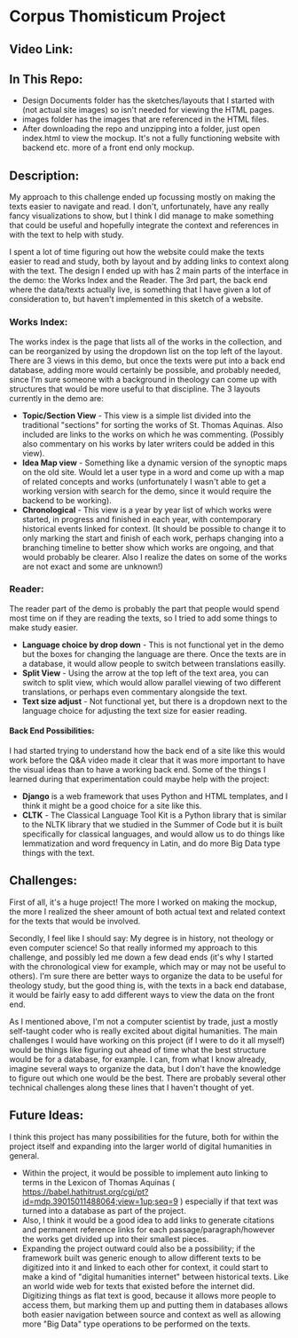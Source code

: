 # Corpus Thomisticum Project

## Video Link:

## In This Repo:

* Design Documents folder has the sketches/layouts that I started with (not actual site images) so isn't needed for viewing the HTML pages.
* images folder has the images that are referenced in the HTML files.
* After downloading the repo and unzipping into a folder, just open index.html to view the mockup. It's not a fully functioning website with backend etc. more of a front end only mockup.

## Description:
My approach to this challenge ended up focussing mostly on making the texts easier to navigate and read. I don't, unfortunately, have any really fancy visualizations to show, but I think I did manage to make something that could be useful and hopefully integrate the context and references in with the text to help with study.

I spent a lot of time figuring out how the website could make the texts easier to read and study, both by layout and by adding links to context along with the text. The design I ended up with has 2 main parts of the interface in the demo: the Works Index and the Reader. The 3rd part, the back end where the data/texts actually live, is something that I have given a lot of consideration to, but haven't implemented in this sketch of a website.

### Works Index:
The works index is the page that lists all of the works in the collection, and can be reorganized by using the dropdown list on the top left of the layout. There are 3 views in this demo, but once the texts were put into a back end database, adding more would certainly be possible, and probably needed, since I'm sure someone with a background in theology can come up with structures that would be more useful to that discipline. The 3 layouts currently in the demo are:
 * __Topic/Section View__ - This view is a simple list divided into the traditional "sections" for sorting the works of St. Thomas Aquinas. Also included are links to the works on which he was commenting. (Possibly also commentary on his works by later writers could be added in this view).
 * __Idea Map view__ - Something like a dynamic version of the synoptic maps on the old site. Would let a user type in a word and come up with a map of related concepts and works (unfortunately I wasn't able to get a working version with search for the demo, since it would require the backend to be working).
 * __Chronological__ - This view is a year by year list of which works were started, in progress and finished in each year, with contemporary historical events linked for context. (It should be possible to change it to only marking the start and finish of each work, perhaps changing into a branching timeline to better show which works are ongoing, and that would probably be clearer. Also I realize the dates on some of the works are not exact and some are unknown!)

### Reader:
The reader part of the demo is probably the part that people would spend most time on if they are reading the texts, so I tried to add some things to make study easier.
* __Language choice by drop down__ - This is not functional yet in the demo but the boxes for changing the language are there. Once the texts are in a database, it would allow people to switch between translations easilly.
* __Split View__ - Using the arrow at the top left of the text area, you can switch to split view, which would allow parallel viewing of two different translations, or perhaps even commentary alongside the text.
* __Text size adjust__ - Not functional yet, but there is a dropdown next to the language choice for adjusting the text size for easier reading.

#### Back End Possibilities:
I had started trying to understand how the back end of a site like this would work before the Q&A video made it clear that it was more important to have the visual ideas than to have a working back end. Some of the things I learned during that experimentation could maybe help with the project:
* __Django__ is a web framework that uses Python and HTML templates, and I think it might be a good choice for a site like this.
* __CLTK__ - The Classical Language Tool Kit is a Python library that is similar to the NLTK library that we studied in the Summer of Code but it is built specifically for classical languages, and would allow us to do things like lemmatization and word frequency in Latin, and do more Big Data type things with the text.

## Challenges:
First of all, it's a huge project! The more I worked on making the mockup, the more I realized the sheer amount of both actual text and related context for the texts that would be involved.

Secondly, I feel like I should say: My degree is in history, not theology or even computer science! So that really informed my approach to this challenge, and possibly led me down a few dead ends (it's why I started with the chronological view for example, which may or may not be useful to others). I'm sure there are better ways to organize the data to be useful for theology study, but the good thing is, with the texts in a back end database, it would be fairly easy to add different ways to view the data on the front end.

As I mentioned above, I'm not a computer scientist by trade, just a mostly self-taught coder who is really excited about digital humanities. The main challenges I would have working on this project (if I were to do it all myself) would be things like figuring out ahead of time what the best structure would be for a database, for example. I can, from what I know already, imagine several ways to organize the data, but I don't have the knowledge to figure out which one would be the best. There are probably several other technical challenges along these lines that I haven't thought of yet.

## Future Ideas:
I think this project has many possibilities for the future, both for within the project itself and expanding into the larger world of digital humanities in general.
* Within the project, it would be possible to implement auto linking to terms in the Lexicon of Thomas Aquinas ( https://babel.hathitrust.org/cgi/pt?id=mdp.39015011488064;view=1up;seq=9 ) especially if that text was turned into a database as part of the project.
* Also, I think it would be a good idea to add links to generate citations and permanent reference links for each passage/paragraph/however the works get divided up into their smallest pieces.
* Expanding the project outward could also be a possibility; if the framework built was generic enough to allow different texts to be digitized into it and linked to each other for context, it could start to make a kind of "digital humanities internet" between historical texts. Like an world wide web for texts that existed before the internet did. Digitizing things as flat text is good, because it allows more people to access them, but marking them up and putting them in databases allows both easier navigation between source and context as well as allowing more "Big Data" type operations to be performed on the texts.
